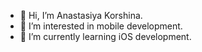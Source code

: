 - 👋 Hi, I’m Anastasiya Korshina.
- 👀 I’m interested in mobile development.
- 🌱 I’m currently learning iOS development.

<!---
korshina/korshina is a ✨ special ✨ repository because its `README.md` (this file) appears on your GitHub profile.
You can click the Preview link to take a look at your changes.
--->
